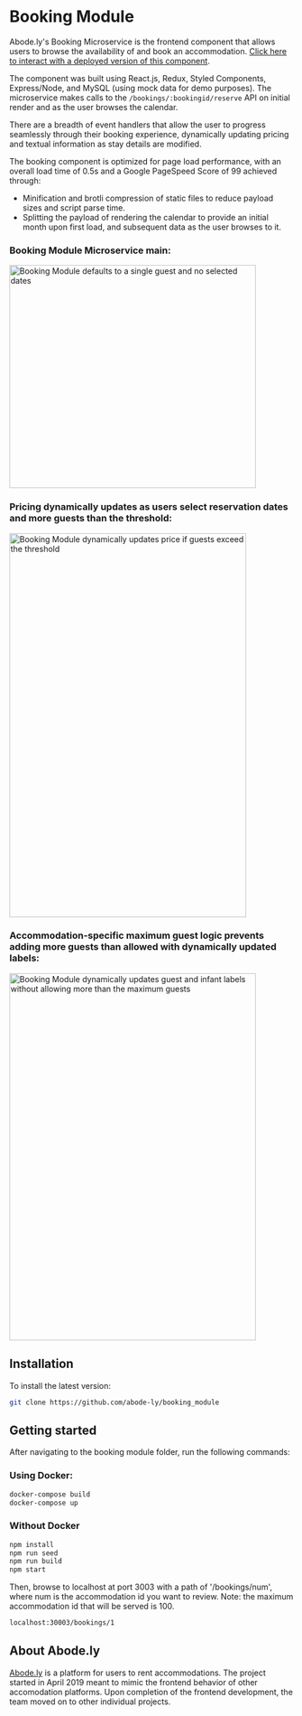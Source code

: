 # Booking Module

Abode.ly's Booking Microservice is the frontend component that allows users to browse the availability of and book an accommodation. [Click here to interact with a deployed version of this component](http://13.57.229.84:3003/bookings/1).

The component was built using React.js, Redux, Styled Components, Express/Node, and MySQL (using mock data for demo purposes). The microservice makes calls to the `/bookings/:bookingid/reserve` API on initial render and as the user browses the calendar.

There are a breadth of event handlers that allow the user to progress seamlessly through their booking experience, dynamically updating pricing and textual information as stay details are modified.

The booking component is optimized for page load performance, with an overall load time of 0.5s and a Google PageSpeed Score of 99 achieved through:
- Minification and brotli compression of static files to reduce payload sizes and script parse time.
- Splitting the payload of rendering the calendar to provide an initial month upon first load, and subsequent data as the user browses to it.

### Booking Module Microservice main:<br />
<img src="https://dzwonsemrish7.cloudfront.net/items/2X2G0V0M1u2w362M2s1K/Image%202019-06-26%20at%2012.08.47%20PM.png" alt="Booking Module defaults to a single guest and no selected dates" width="437px" height="395px">

### Pricing dynamically updates as users select reservation dates and more guests than the threshold:<br />
<img src="https://dzwonsemrish7.cloudfront.net/items/3Y2T3v2m0p2c3X40261R/BookingModuleDynamicPricing%20(3).gif" alt="Booking Module dynamically updates price if guests exceed the threshold" width="420px" height="680px">

### Accommodation-specific maximum guest logic prevents adding more guests than allowed with dynamically updated labels:<br />
<img src="https://dzwonsemrish7.cloudfront.net/items/321h0k1a342q0H3b3i2m/GuestLogic.gif" alt="Booking Module dynamically updates guest and infant labels without allowing more than the maximum guests" width="437px" height="650px">
  
## Installation

  To install the latest version:
  ```sh
  git clone https://github.com/abode-ly/booking_module
  ```

## Getting started

After navigating to the booking module folder, run the following commands:

### Using Docker:

```sh
docker-compose build
docker-compose up
```

### Without Docker
  
  ```sh
  npm install
  npm run seed
  npm run build
  npm start
  ```
  
  Then, browse to localhost at port 3003 with a path of '/bookings/num', where num is the accommodation id you want to review. Note: the maximum accommodation id that will be served is 100.

  ```sh
  localhost:30003/bookings/1
  ```

## About Abode.ly

[Abode.ly](https://github.com/abode-ly) is a platform for users to rent accommodations. The project started in April 2019 meant to mimic the frontend behavior of other accomodation platforms. Upon completion of the frontend development, the team moved on to other individual projects.
